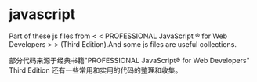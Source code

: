 javascript
==========
Part of these js files from  < < PROFESSIONAL JavaScript ® for Web Developers > > (Third Edition).And some js files are useful collections.

部分代码来源于经典书籍"PROFESSIONAL JavaScript®  for Web Developers" Third Edition
还有一些常用和实用的代码的整理和收集。
